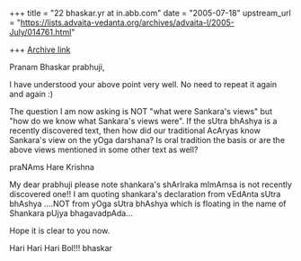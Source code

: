 +++
title = "22 bhaskar.yr at in.abb.com"
date = "2005-07-18"
upstream_url = "https://lists.advaita-vedanta.org/archives/advaita-l/2005-July/014761.html"

+++
[Archive link](https://lists.advaita-vedanta.org/archives/advaita-l/2005-July/014761.html)


Pranam Bhaskar prabhuji,

I have understood your above point very well. No need to repeat it
again and again :)

The question I am now asking is NOT "what were Sankara's views" but
"how do we know what Sankara's views were". If the sUtra bhAshya is a
recently discovered text, then how did our traditional AcAryas know
Sankara's view on the yOga darshana? Is oral tradition the basis or
are the above views mentioned in some other text as well?

praNAms
Hare Krishna

My dear prabhuji please note shankara's shArIraka mImAmsa is not recently
discovered one!!  I am quoting shankara's declaration from vEdAnta sUtra
bhAshya ....NOT from yOga sUtra bhAshya which is floating in the name of
Shankara pUjya bhagavadpAda...

Hope it is clear to you now.

Hari Hari Hari Bol!!!
bhaskar




